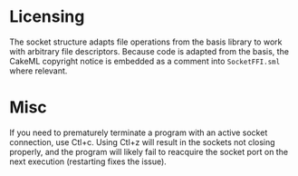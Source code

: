 # Licensing
The socket structure adapts file operations from the basis library to work with arbitrary file descriptors. Because code is adapted from the basis, the CakeML copyright notice is embedded as a comment into `SocketFFI.sml` where relevant.

# Misc
If you need to prematurely terminate a program with an active socket connection, use Ctl+c. Using Ctl+z will result in the sockets not closing properly, and the program will likely fail to reacquire the socket port on the next execution (restarting fixes the issue).
